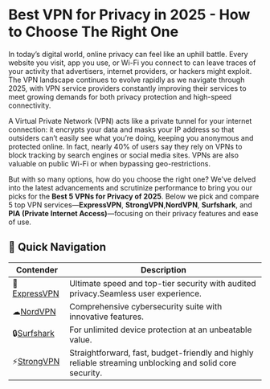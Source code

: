 # Best VPN for Privacy in 2025 - How to Choose The Right One

In today’s digital world, online privacy can feel like an uphill battle. Every website you visit, app you use, or Wi-Fi you connect to can leave traces of your activity that advertisers, internet providers, or hackers might exploit. The VPN landscape continues to evolve rapidly as we navigate through 2025, with VPN service providers constantly improving their services to meet growing demands for both privacy protection and high-speed connectivity.

A Virtual Private Network (VPN) acts like a private tunnel for your internet connection: it encrypts your data and masks your IP address so that outsiders can’t easily see what you’re doing, keeping you anonymous and protected online. In fact, nearly 40% of users say they rely on VPNs to block tracking by search engines or social media sites. VPNs are also valuable on public Wi-Fi or when bypassing geo-restrictions. 

But with so many options, how do you choose the right one? We've delved into the latest advancements and scrutinize performance to bring you our picks for the **Best 5 VPNs for Privacy of 2025**. Below we pick and compare 5 top VPN services—**ExpressVPN**, **StrongVPN**,**NordVPN**,  **Surfshark**, and **PIA (Private Internet Access)**—focusing on their privacy features and ease of use.


## 🔗 Quick Navigation

| Contender | Description |
|---------|-------------|
|🚀<a rel="nofollow noopener" href="https://linkc.org/express/" target="_blank">ExpressVPN</a>| Ultimate speed and top-tier security with audited privacy.Seamless user experience.|
|☁<a rel="nofollow noopener" href="https://linkc.org/nord/" target="_blank">NordVPN</a> | Comprehensive cybersecurity suite with innovative features. |
|🔒<a rel="nofollow noopener" href="https://linkc.org/surf/" target="_blank">Surfshark</a>  | For unlimited device protection at an unbeatable value. |
|⚡<a rel="nofollow noopener" href="https://linkc.org/strong/" target="_blank">StrongVPN</a> | Straightforward, fast, budget-friendly and highly reliable streaming unblocking and solid core security.|
